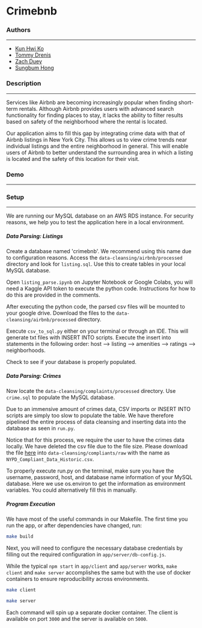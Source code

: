 # Crimebnb

### Authors
-----
- [Kun Hwi Ko](https://github.com/kunhwiko)
- [Tommy Drenis](https://github.com/tdrenis)
- [Zach Duey](https://github.com/zduey)
- [Sungbum Hong](https://github.com/peter0135)

### Description 
-----
Services like Airbnb are becoming increasingly popular when finding short-term rentals. Although Airbnb provides users with advanced search functionality for finding places to stay, it lacks the ability to filter results based on safety of the neighborhood where the rental is located. 

Our application aims to fill this gap by integrating crime data with that of Airbnb listings in New York City. This allows us to view crime trends near individual listings and the entire neighborhood in general. This will enable users of Airbnb to better understand the surrounding area in which a listing is located and the safety of this location for their visit. 

### Demo
-----


### Setup
-----
We are running our MySQL database on an AWS RDS instance. For security reasons, we help you to test the application here in a local environment.   

##### Data Parsing: Listings

Create a database named 'crimebnb'. We recommend using this name due to configuration reasons. Access the `data-cleansing/airbnb/processed` directory and look for `listing.sql`. Use this to create tables in your local MySQL database. 

Open `listing_parse.ipynb` on Jupyter Notebook or Google Colabs, you will need a Kaggle API token to execute the python code. Instructions for how to do this are provided in the comments. 

After executing the python code, the parsed csv files will be mounted to your google drive. Download the files to the `data-cleansing/airbnb/processed` directory. 

Execute `csv_to_sql.py` either on your terminal or through an IDE. This will generate txt files with INSERT INTO scripts. Execute the insert into statements in the following order: host --> listing --> amenities --> ratings --> neighborhoods. 

Check to see if your database is properly populated. 


##### Data Parsing: Crimes 

Now locate the `data-cleansing/complaints/processed` directory. Use `crime.sql` to populate the MySQL database. 

Due to an immensive amount of crimes data, CSV imports or INSERT INTO scripts are simply too slow to populate the table. We have therefore pipelined the entire process of data cleansing and inserting data into the database as seen in `run.py`. 

Notice that for this process, we require the user to have the crimes data locally. We have deleted the csv file due to the file size. Please download the file [here](https://www.kaggle.com/mrmorj/new-york-city-police-crime-data-historic/code) into `data-cleansing/compliants/raw` with the name as `NYPD_Compliant_Data_Historic.csv`.  

To properly execute run.py on the terminal, make sure you have the username, password, host, and database name information of your MySQL database. Here we use os.environ to get the information as environment variables. You could alternatively fill this in manually. 


##### Program Execution 

We have most of the useful commands in our Makefile. The first time you run the app, or after dependencies have changed, run: 

```bash
make build
```

Next, you will need to configure the necessary database credentials by filling out the required configuration in `app/server/db-config.js`.

While the typical `npm start` in `app/client` and `app/server` works, `make client` and `make server` accomplishes the same but with the use of docker containers to ensure reproducibility across environments.

```bash
make client
```

```bash
make server
```

Each command will spin up a separate docker container. The client is available on port `3000` and the server is available on `5000`.


